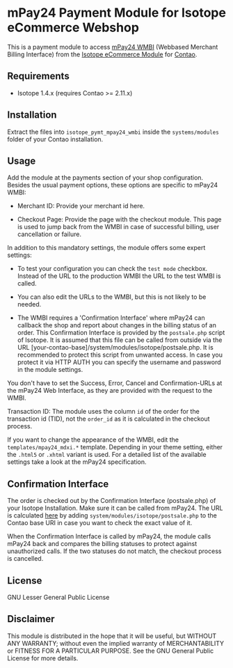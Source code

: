 mPay24 Payment Module for Isotope eCommerce Webshop
===================================================

This is a payment module to access [mPay24 WMBI](http://www.mpay24.com) (Webbased Merchant Billing Interface) from the [Isotope eCommerce Module](http://www.isotopeecommerce.com) for [Contao](http://www.contao.org/). 

Requirements
------------

* Isotope 1.4.x (requires Contao >= 2.11.x)

Installation
------------

Extract the files into `isotope_pymt_mpay24_wmbi` inside the `systems/modules` folder of your Contao installation.

Usage
-----

Add the module at the payments section of your shop configuration. Besides the usual payment options, these options are specific to mPay24 WMBI:

* Merchant ID: Provide your merchant id here. 

* Checkout Page: Provide the page with the checkout module. This page is used to jump back from the WMBI in case of successful billing, user cancellation or failure. 

In addition to this mandatory settings, the module offers some expert settings:

* To test your configuration you can check the `test mode` checkbox. Instead of the URL to the production WMBI the URL to the test WMBI is called. 

* You can also edit the URLs to the WMBI, but this is not likely to be needed.

* The WMBI requires a 'Confirmation Interface' where mPay24 can callback the shop and report about changes in the billing status of an order. This Confirmation Interface is provided by the `postsale.php` script of Isotope. It is assumed that this file can be called from outside via the URL [your-contao-base]/system/modules/isotope/postsale.php. It is recommended to protect this script from unwanted access. In case you protect it via HTTP AUTH you can specify the username and password in the module settings. 

You don't have to set the Success, Error, Cancel and Confirmation-URLs at the mPay24 Web Interface, as they are provided with the request to the WMBI. 

Transaction ID: The module uses the column `id` of the order for the transaction id (TID), not the `order_id` as it is calculated in the checkout process. 

If you want to change the appearance of the WMBI, edit the `templates/mpay24_mdxi.*` template. Depending in your theme setting, either the `.html5` or `.xhtml` variant is used. For a detailed list of the available settings take a look at the mPay24 specification.

Confirmation Interface
----------------------

The order is checked out by the Confirmation Interface (postsale.php) of your Isotope Installation. Make sure it can be called from mPay24. The URL is calculated [here](https://github.com/wplaschg/iso-payment-mpay24-wmbi/blob/master/PaymentMPay24WMBI.php#L134) by adding `system/modules/isotope/postsale.php` to the Contao base URI in case you want to check the exact value of it.

When the Confirmation Interface is called by mPay24, the module calls mPay24 back and compares the billing statuses to protect against unauthorized calls. If the two statuses do not match, the checkout process is cancelled. 

License
-------

GNU Lesser General Public License

Disclaimer
----------

This module is distributed in the hope that it will be useful, but WITHOUT ANY WARRANTY; without even the implied warranty of MERCHANTABILITY or FITNESS FOR A PARTICULAR PURPOSE.  See the GNU General Public License for more details.
